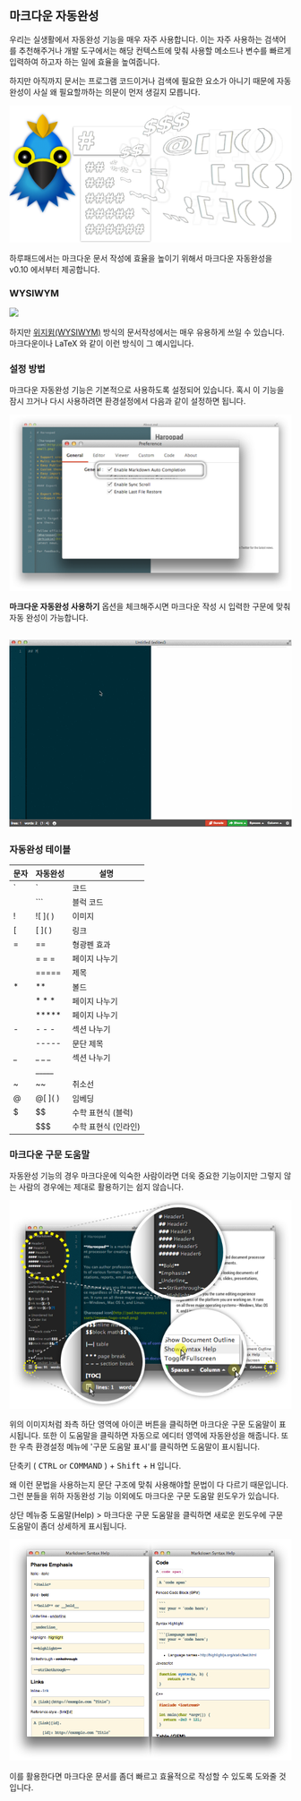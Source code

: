 ## 마크다운 자동완성

우리는 실생활에서 자동완성 기능을 매우 자주 사용합니다. 이는 자주 사용하는 검색어를 추천해주거나 개발 도구에서는 해당 컨텍스트에 맞춰 사용할 메소드나 변수를 빠르게 입력하여 하고자 하는 일에 효율을 높여줍니다.

하지만 아직까지 문서는 프로그램 코드이거나 검색에 필요한 요소가 아니기 때문에 자동완성이 사실 왜 필요할까하는 의문이 먼저 생길지 모릅니다.

![](images/001.png)

하루패드에서는 마크다운 문서 작성에 효율을 높이기 위해서 마크다운 자동완성을 v0.10 에서부터 제공합니다.

### WYSIWYM

![](http://upload.wikimedia.org/wikipedia/commons/thumb/f/f4/ViewsIceBurg.jpg/800px-ViewsIceBurg.jpg)

하지만 [위지윔(WYSIWYM)](http://en.wikipedia.org/wiki/WYSIWYM) 방식의 문서작성에서는 매우 유용하게 쓰일 수 있습니다.  마크다운이나 LaTeX 와 같이 이런 방식이 그 예시입니다.

### 설정 방법

마크다운 자동완성 기능은 기본적으로 사용하도록 설정되어 있습니다.  혹시 이 기능을 잠시 끄거나 다시 사용하려면 환경설정에서 다음과 같이 설정하면 됩니다.

![](images/002.png)

**마크다운 자동완성 사용하기** 옵션을 체크해주시면 마크다운 작성 시 입력한 구문에 맞춰 자동 완성이 가능합니다.

![](images/003.gif)
-
### 자동완성 테이블

| 문자 | 자동완성            | 설명                       |
|----|-------------|----------------|
|  \`  |  \`                  | 코드                       |
|        |  \`\`\`           | 블럭 코드                |
| !      | \!\[ ]( )            | 이미지                    |
| [      | \[ ]( )               | 링크                      |
| =    |  \==                | 형광펜 효과             |
|        |  \= \= \=        | 페이지 나누기          |
|        |  \=\=\=\=\= | 제목                      |
| *     |  \**                  | 볼드                      |
|        |  \* \* \*           | 페이지 나누기          |
|        | \*\*\*\*\*        | 페이지 나누기          |
| -     | \- \- \-           | 섹션 나누기             |
|        | \-\-\-\-\-      | 문단 제목               |
| _     | \_ \_ \_            | 섹션 나누기             |
|        | \_\_\_\_\_       |                             |
| ~     | \~\~                | 취소선                   |
| @     | @\[ ]( )            | 임베딩                   |
| $     | $$                   | 수학 표현식 (블럭)     |
|        | $$$                 | 수학 표현식 (인라인)  |

### 마크다운 구문 도움말

자동완성 기능의 경우 마크다운에 익숙한 사람이라면 더욱 중요한 기능이지만 그렇지 않는 사람의 경우에는 제대로 활용하기는 쉽지 않습니다.

![](images/005.png)

위의 이미지처럼 좌측 하단 영역에 아이콘 버튼을 클릭하면 마크다운 구문 도움말이 표시됩니다. 또한 이 도움말을 클릭하면 자동으로 에디터 영역에 자동완성을 해줍니다. 또한 우측 환경설정 메뉴에 '구문 도움말 표시'를 클릭하면 도움말이 표시됩니다.

단축키 ( <kbd>CTRL</kbd> or <kbd>COMMAND</kbd> ) + <kbd>Shift</kbd> + <kbd>H</kbd> 입니다.

왜 이런 문법을 사용하는지 문단 구조에 맞춰 사용해야할 문법이 다 다르기 때문입니다. 그런 분들을 위하 자동완성 기능 이외에도 마크다운 구문 도움말 윈도우가 있습니다.

상단 메뉴중 도움말(Help) > 마크다운 구문 도움말을 클릭하면 새로운 윈도우에 구문 도움말이 좀더 상세하게 표시됩니다.

![](images/004.png)

이를 활용한다면 마크다운 문서를 좀더 빠르고 효율적으로 작성할 수 있도록 도와줄 것입니다.